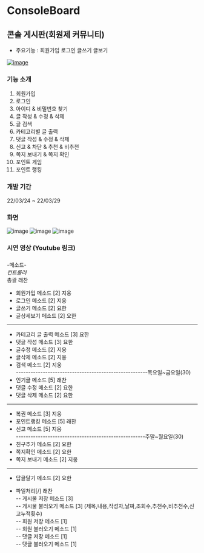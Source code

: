 # ConsoleBoard     
## 콘솔 게시판(회원제 커뮤니티)
- 주요기능 : 회원가입 로그인 글쓰기 글보기    
     

[![image](https://user-images.githubusercontent.com/100547978/180680128-cde6d5a6-84a9-45d0-bd75-2b8123654fef.png)
](https://www.youtube.com/watch?v=YI9EJd-iC7Q&t=8s)  


### 기능 소개
1. 회원가입
2. 로그인
3. 아이디 & 비밀번호 찾기
4. 글 작성 & 수정 & 삭제
5. 글 검색
6. 카테고리별 글 출력
7. 댓글 작성 & 수정 & 삭제
8. 신고 & 차단 & 추천 & 비추천
9. 쪽지 보내기 & 쪽지 확인
10. 포인트 게임
11. 포인트 랭킹

### 개발 기간
22/03/24 ~ 22/03/29

### 화면
![image](https://user-images.githubusercontent.com/100548008/175897516-27ec147e-c84c-4fd9-b7fb-4da12d00ddc3.png)
![image](https://user-images.githubusercontent.com/100548008/175897650-3ce01eb7-7f45-4fa8-91ad-613f4d9eddb9.png)
![image](https://user-images.githubusercontent.com/100548008/175897802-4e36f84a-732e-478d-9619-8afab412523d.png)


### 시연 영상 (Youtube 링크)
    
         
        
        
        
### 
-메소드-          
*컨트롤러*    
총괄 래찬      
- 회원가입 메소드 [2] 지웅    
- 로그인 메소드 [2] 지웅    
- 글쓰기 메소드 [2] 요한     
- 글상세보기 메소드 [2] 요한      
------------------------------------------------------      
- 카테고리 글 출력 메소드 [3] 요한    
- 댓글 작성 메소드 [3] 요한     
- 글수정 메소드 [2] 지웅     
- 글삭제 메소드 [2] 지웅     
- 검색 메소드 [2] 지웅     
------------------------------------------------------목요일~금요일(30)     
- 인기글 메소드 [5] 래찬     
- 댓글 수정 메소드 [2] 요한     
- 댓글 삭제 메소드 [2] 요한     
------------------------------------------------------     
- 복권 메소드 [3] 지웅     
- 포인트랭킹 메소드 [5] 래찬     
- 신고 메소드 [5] 지웅     
-----------------------------------------------------주말~월요일(30)     
- 친구추가 메소드 [2] 요한     
- 쪽지확인 메소드 [2] 요한     
- 쪽지 보내기 메소드 [2] 지웅     
----------------------------------------------------     
- 답글달기 메소드 [2] 요한          
               
          
- 파일처리[/]   래찬  
-- 게시물 저장 메소드 [3]          
-- 게시물 불러오기 메소드 [3]               (제목,내용,작성자,날짜,조회수,추천수,비추천수,신고누적횟수)          
-- 회원 저장 메소드 [1]          
-- 회원 불러오기 메소드 [1]          
-- 댓글 저장 메소드 [1]          
-- 댓글 불러오기 메소드 [1]          
       
     
